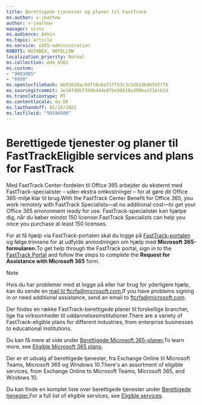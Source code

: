 ```yaml
---
title: Berettigede tjenester og planer til FastTrack
ms.author: v-jmathew
author: v-jmathew
manager: scotv
ms.audience: Admin
ms.topic: article
ms.service: o365-administration
ROBOTS: NOINDEX, NOFOLLOW
localization_priority: Normal
ms.collection: Adm_O365
ms.custom:
- "9003885"
- "6938"
ms.openlocfilehash: bb91628ac9df19cbaf17f53c3c5db13b9b592ffb
ms.sourcegitcommit: 3e16fd8b7704bd44e07be90816a350bad21bcb1d
ms.translationtype: MT
ms.contentlocale: da-DK
ms.lasthandoff: 02/10/2021
ms.locfileid: "50194500"
---
```

# <a name="eligible-services-and-plans-for-fasttrack"></a><span data-ttu-id="36176-102">Berettigede tjenester og planer til FastTrack</span><span class="sxs-lookup"><span data-stu-id="36176-102">Eligible services and plans for FastTrack</span></span>

<span data-ttu-id="36176-103">Med FastTrack Center-fordelen til Office 365 arbejder du eksternt med FastTrack-specialister – uden ekstra omkostninger – for at gøre dit Office 365-miljø klar til brug.</span><span class="sxs-lookup"><span data-stu-id="36176-103">With the FastTrack Center Benefit for Office 365, you work remotely with FastTrack Specialists—at no additional cost—to get your Office 365 environment ready for use.</span></span> <span data-ttu-id="36176-104">FastTrack-specialister kan hjælpe dig, når du køber mindst 150 licenser.</span><span class="sxs-lookup"><span data-stu-id="36176-104">FastTrack Specialists can help you once you purchase at least 150 licenses.</span></span>

<span data-ttu-id="36176-105">For at få hjælp via FastTrack-portalen skal du logge på [FastTrack-portalen](https://go.microsoft.com/fwlink/?linkid=2125443) og følge trinnene for at udfylde anmodningen om hjælp med **Microsoft 365-formularen.**</span><span class="sxs-lookup"><span data-stu-id="36176-105">To get help through the FastTrack portal, sign in to the [FastTrack Portal](https://go.microsoft.com/fwlink/?linkid=2125443) and follow the steps to complete the **Request for Assistance with Microsoft 365** form.</span></span>

> [!NOTE]
> <span data-ttu-id="36176-106">Hvis du har problemer med at logge på eller har brug for yderligere hjælp, kan du sende en [mail til ftcrfa@microsoft.com.](mailto:ftcrfa@microsoft.com)</span><span class="sxs-lookup"><span data-stu-id="36176-106">If you have problems signing in or need additional assistance, send an email to [ftcrfa@microsoft.com](mailto:ftcrfa@microsoft.com).</span></span>

<span data-ttu-id="36176-107">Der findes en række FastTrack-berettigede planer til forskellige brancher, lige fra virksomheder til uddannelsesinstitutioner.</span><span class="sxs-lookup"><span data-stu-id="36176-107">There are a variety of FastTrack-eligible plans for different industries, from enterprise businesses to educational institutions.</span></span>

<span data-ttu-id="36176-108">Du kan få mere at vide under [Berettigede Microsoft 365-planer.](https://go.microsoft.com/fwlink/?linkid=2125459)</span><span class="sxs-lookup"><span data-stu-id="36176-108">To learn more, see [Eligible Microsoft 365 plans](https://go.microsoft.com/fwlink/?linkid=2125459).</span></span>

<span data-ttu-id="36176-109">Der er et udvalg af berettigede tjenester, fra Exchange Online til Microsoft Teams, Microsoft 365 og Windows 10.</span><span class="sxs-lookup"><span data-stu-id="36176-109">There's an assortment of eligible services, from Exchange Online to Microsoft Teams, Microsoft 365, and Windows 10.</span></span>

<span data-ttu-id="36176-110">Du kan finde en komplet liste over berettigede tjenester under [Berettigede tjenester.](https://go.microsoft.com/fwlink/?linkid=2125636)</span><span class="sxs-lookup"><span data-stu-id="36176-110">For a full list of eligible services, see [Eligible services](https://go.microsoft.com/fwlink/?linkid=2125636).</span></span>
